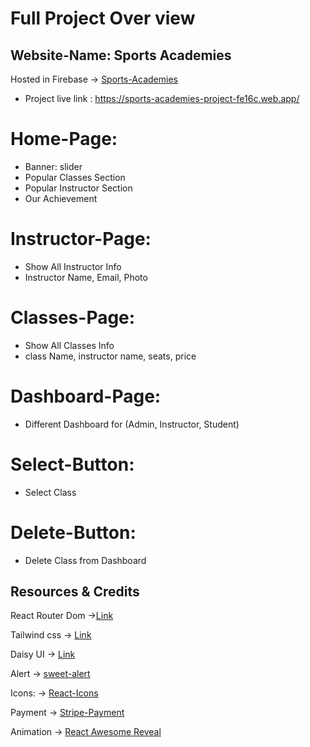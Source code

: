 # Full Project Over view

## Website-Name: Sports Academies

 Hosted in Firebase -> [Sports-Academies]()
* Project live link : https://sports-academies-project-fe16c.web.app/

# Home-Page:

* Banner: slider
* Popular Classes Section
* Popular Instructor Section
* Our Achievement

# Instructor-Page:

* Show All Instructor Info
* Instructor Name, Email, Photo

# Classes-Page:

* Show All Classes Info
* class Name, instructor name, seats, price

# Dashboard-Page:
* Different Dashboard for (Admin, Instructor, Student)


# Select-Button:

* Select Class

# Delete-Button:

* Delete Class from Dashboard

## Resources & Credits

React Router Dom ->[Link](https://reactrouter.com/en/main/start/tutorial)

Tailwind css -> [Link](https://tailwindcss.com/)

Daisy UI -> [Link](https://daisyui.com/)

Alert -> [sweet-alert](https://sweetalert2.github.io/)

Icons: -> [React-Icons](https://react-icons.github.io/react-icons/)

Payment -> [Stripe-Payment](https://stripe.com/)

Animation -> [React Awesome Reveal](https://react-awesome-reveal.morello.dev/)


